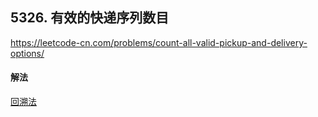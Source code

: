 ## 5326. 有效的快递序列数目

https://leetcode-cn.com/problems/count-all-valid-pickup-and-delivery-options/


#### 解法  

[回溯法](_1.py)